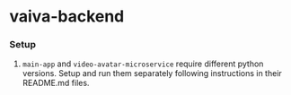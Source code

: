 # vaiva-backend


### Setup
1. `main-app` and `video-avatar-microservice` require different python versions. Setup and run them separately following instructions in their README.md files.
